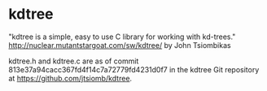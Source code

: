 kdtree
======

"kdtree is a simple, easy to use C library for working with kd-trees."
<http://nuclear.mutantstargoat.com/sw/kdtree/>
by John Tsiombikas

kdtree.h and kdtree.c are as of commit 813e37a94cacc367fd4f14c7a72779fd4231d0f7
in the kdtree Git repository at <https://github.com/jtsiomb/kdtree>.
